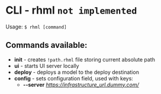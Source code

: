 # CLI - rhml `not implemented`

Usage:
`$ rhml [command]`

## Commands available:

+ **init** - creates `!path.rhml` file storing current absolute path
+ **ui** - starts UI server locally
+ **deploy** - deploys a model to the deploy destination
+ **config** - sets configuration field, used with keys:
    - **--server** *https://infrastructure_url.dummy.com/* 